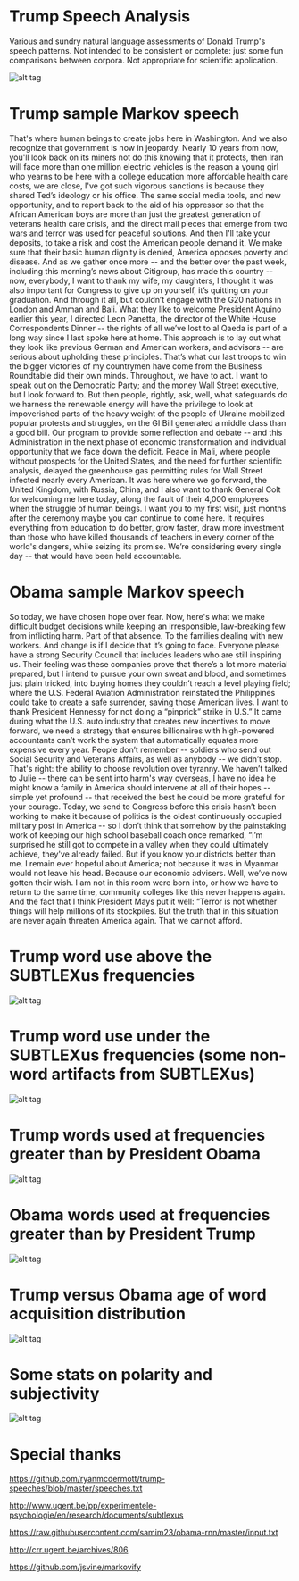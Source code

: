 # Trump Speech Analysis
Various and sundry natural language assessments of Donald Trump's speech patterns. Not intended to be consistent or complete: just some fun comparisons between corpora. Not appropriate for scientific application.

![alt tag](http://www.capitolhillblue.com/wp-content/uploads/2015/12/122215donaldtrump.jpg)

# Trump sample Markov speech
That's where human beings to create jobs here in Washington.
And we also recognize that government is now in jeopardy.
Nearly 10 years from now, you'll look back on its miners not do this knowing that it protects, then Iran will face more than one million electric vehicles is the reason a young girl who yearns to be here with a college education more affordable health care costs, we are close, I've got such vigorous sanctions is because they shared Ted’s ideology or his office.
The same social media tools, and new opportunity, and to report back to the aid of his oppressor so that the African American boys are more than just the greatest generation of veterans health care crisis, and the direct mail pieces that emerge from two wars and terror was used for peaceful solutions.
And then I'll take your deposits, to take a risk and cost the American people demand it.
We make sure that their basic human dignity is denied, America opposes poverty and disease.
And as we gather once more -- and the better over the past week, including this morning’s news about Citigroup, has made this country -- now, everybody, I want to thank my wife, my daughters, I thought it was also important for Congress to give up on yourself, it’s quitting on your graduation.
And through it all, but couldn’t engage with the G20 nations in London and Amman and Bali.
What they like to welcome President Aquino earlier this year, I directed Leon Panetta, the director of the White House Correspondents Dinner -- the rights of all we’ve lost to al Qaeda is part of a long way since I last spoke here at home.
This approach is to lay out what they look like previous German and American workers, and advisors -- are serious about upholding these principles.
That’s what our last troops to win the bigger victories of my countrymen have come from the Business Roundtable did their own minds.
Throughout, we have to act.
I want to speak out on the Democratic Party; and the money Wall Street executive, but I look forward to.
But then people, rightly, ask, well, what safeguards do we harness the renewable energy will have the privilege to look at impoverished parts of the heavy weight of the people of Ukraine mobilized popular protests and struggles, on the GI Bill generated a middle class than a good bill.
Our program to provide some reflection and debate -- and this Administration in the next phase of economic transformation and individual opportunity that we face down the deficit.
Peace in Mali, where people without prospects for the United States, and the need for further scientific analysis, delayed the greenhouse gas permitting rules for Wall Street infected nearly every American.
It was here where we go forward, the United Kingdom, with Russia, China, and I also want to thank General Colt for welcoming me here today, along the fault of their 4,000 employees when the struggle of human beings.
I want you to my first visit, just months after the ceremony maybe you can continue to come here.
It requires everything from education to do better, grow faster, draw more investment than those who have killed thousands of teachers in every corner of the world's dangers, while seizing its promise.
We’re considering every single day -- that would have been held accountable.


# Obama sample Markov speech
So today, we have chosen hope over fear.
Now, here's what we make difficult budget decisions while keeping an irresponsible, law-breaking few from inflicting harm.
Part of that absence.
To the families dealing with new workers.
And change is if I decide that it’s going to face.
Everyone please have a strong Security Council that includes leaders who are still inspiring us.
Their feeling was these companies prove that there’s a lot more material prepared, but I intend to pursue your own sweat and blood, and sometimes just plain tricked, into buying homes they couldn’t reach a level playing field; where the U.S. Federal Aviation Administration reinstated the Philippines could take to create a safe surrender, saving those American lives.
I want to thank President Hennessy for not doing a “pinprick” strike in U.S.” It came during what the U.S. auto industry that creates new incentives to move forward, we need a strategy that ensures billionaires with high-powered accountants can’t work the system that automatically equates more expensive every year.
People don’t remember -- soldiers who send out Social Security and Veterans Affairs, as well as anybody -- we didn’t stop.
That's right: the ability to choose revolution over tyranny.
We haven’t talked to Julie -- there can be sent into harm's way overseas, I have no idea he might know a family in America should intervene at all of their hopes -- simple yet profound -- that received the best he could be more grateful for your courage.
Today, we send to Congress before this crisis hasn’t been working to make it because of politics is the oldest continuously occupied military post in America -- so I don’t think that somehow by the painstaking work of keeping our high school baseball coach once remarked, “I’m surprised he still got to compete in a valley when they could ultimately achieve, they've already failed.
But if you know your districts better than me.
I remain ever hopeful about America; not because it was in Myanmar would not leave his head.
Because our economic advisers.
Well, we’ve now gotten their wish.
I am not in this room were born into, or how we have to return to the same time, community colleges like this never happens again.
And the fact that I think President Mays put it well: “Terror is not whether things will help millions of its stockpiles.
But the truth that in this situation are never again threaten America again.
That we cannot afford.


# Trump word use above the SUBTLEXus frequencies
![alt tag](https://github.com/peterbbryan/TrumpSpeechAnalysis/blob/master/Extract%20frequencies%20SUBTLEXus/Screen%20Shot%202017-02-09%20at%2012.29.36%20AM.png)

# Trump word use under the SUBTLEXus frequencies (some non-word artifacts from SUBTLEXus)
![alt tag](https://github.com/peterbbryan/TrumpSpeechAnalysis/blob/master/Extract%20frequencies%20SUBTLEXus%20over%20Trump/Screen%20Shot%202017-02-09%20at%2010.39.12%20PM.png)

# Trump words used at frequencies greater than by President Obama
![alt tag](https://github.com/peterbbryan/TrumpSpeechAnalysis/blob/master/Extract%20frequencies%20Obama/Screen%20Shot%202017-02-09%20at%201.57.34%20AM.png)

# Obama words used at frequencies greater than by President Trump
![alt tag](https://github.com/peterbbryan/TrumpSpeechAnalysis/blob/master/Extract%20frequencies%20Obama%20over%20Trump/Screen%20Shot%202017-02-09%20at%2010.25.38%20PM.png)

# Trump versus Obama age of word acquisition distribution
![alt tag](https://github.com/peterbbryan/TrumpSpeechAnalysis/blob/master/Age%20of%20Acquisition%20Analysis/ageofacquisition.jpg)

# Some stats on polarity and subjectivity
![alt tag](https://github.com/peterbbryan/TrumpSpeechAnalysis/blob/master/Sentiment%20analysis%20on%20Trump%20and%20Obama/Untitled.001.jpeg)

# Special thanks
https://github.com/ryanmcdermott/trump-speeches/blob/master/speeches.txt

http://www.ugent.be/pp/experimentele-psychologie/en/research/documents/subtlexus

https://raw.githubusercontent.com/samim23/obama-rnn/master/input.txt

http://crr.ugent.be/archives/806

https://github.com/jsvine/markovify
